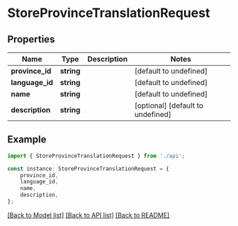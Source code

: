 # StoreProvinceTranslationRequest


## Properties

Name | Type | Description | Notes
------------ | ------------- | ------------- | -------------
**province_id** | **string** |  | [default to undefined]
**language_id** | **string** |  | [default to undefined]
**name** | **string** |  | [default to undefined]
**description** | **string** |  | [optional] [default to undefined]

## Example

```typescript
import { StoreProvinceTranslationRequest } from './api';

const instance: StoreProvinceTranslationRequest = {
    province_id,
    language_id,
    name,
    description,
};
```

[[Back to Model list]](../README.md#documentation-for-models) [[Back to API list]](../README.md#documentation-for-api-endpoints) [[Back to README]](../README.md)
